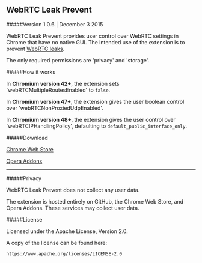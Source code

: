 ## WebRTC Leak Prevent
#####Version 1.0.6 | December 3 2015

WebRTC Leak Prevent provides user control over WebRTC settings in Chrome that have no native GUI. The intended use of the extension is to prevent [WebRTC leaks](https://diafygi.github.io/webrtc-ips/).

The only required permissions are 'privacy' and 'storage'.

#####How it works

In **Chromium version 42+**, the extension sets 'webRTCMultipleRoutesEnabled' to `false`.

In **Chromium version 47+**, the extension gives the user boolean control over 'webRTCNonProxiedUdpEnabled'.

In **Chromium version 48+**, the extension gives the user control over 'webRTCIPHandlingPolicy', defaulting to `default_public_interface_only`.

#####Download

[Chrome Web Store](https://chrome.google.com/webstore/detail/webrtc-leak-prevent/eiadekoaikejlgdbkbdfeijglgfdalml)

[Opera Addons](https://addons.opera.com/en/extensions/details/webrtc-leak-prevent/)

---

#####Privacy

WebRTC Leak Prevent does not collect any user data. 

The extension is hosted entirely on GitHub, the Chrome Web Store, and Opera Addons. These services may collect user data.

#####License

Licensed under the Apache License, Version 2.0.

A copy of the license can be found here:

    https://www.apache.org/licenses/LICENSE-2.0
